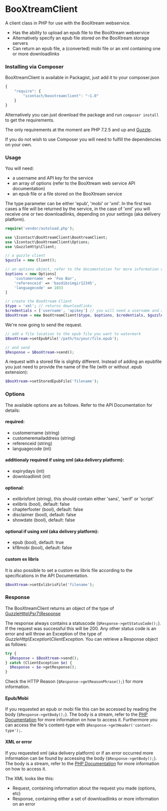 BooXtreamClient
===============

A client class in PHP for use with the BooXtream webservice.

- Has the ability to upload an epub file to the BooXtream webservice
- Alternatively specify an epub file stored on the BooXtream storage servers
- Can return an epub file, a (converted) mobi file or an xml containing one or more downloadlinks

### Installing via Composer

BooXtreamClient is available in Packagist, just add it to your composer.json

```javascript
{
    "require": {
        "icontact/booxtreamclient": "~1.0"
    }
}
```

Alternatively you can just download the package and run ```composer install``` to get the requirements.

The only requirements at the moment are PHP 7.2.5 and up and [Guzzle](http://guzzle.readthedocs.org/en/latest/index.html).

If you do not wish to use Composer you will need to fulfill the dependencies on your own.

### Usage

You will need:
- a username and API key for the service
- an array of options (refer to the BooXtream web service API documentation)
- an epub file or a file stored on the BooXtream service

The type parameter can be either 'epub', 'mobi' or 'xml'. In the first two cases a file will be returned by the service, in the case of 'xml' you will receive one or two downloadlinks, depending on your settings (aka delivery platform).

```php
require('vendor/autoload.php');

use \Icontact\BooXtreamClient\BooXtreamClient;
use \Icontact\BooXtreamClient\Options;
use \GuzzleHttp\Client;

// a guzzle client
$guzzle = new Client();

// an options object, refer to the documentation for more information on the options
$options = new Options[
    'customername' => 'Foo Bar',
    'referenceid' => 'bazdibzimgir12345',
    'languagecode' => 1033
]

// create the BooXtream Client
$type = 'xml'; // returns downloadlinks
$credentials = ['username', 'apikey'] // you will need a username and an API key
$BooXtream = new BooXtreamClient($type, $options, $credentials, $guzzle);
```

We're now going to send the request.

```php
// add a file location to the epub file you want to watermark
$BooXtream->setEpubFile('/path/to/your/file.epub');

// and send
$Response = $BooXtream->send();
```

A request with a stored file is slightly different. Instead of adding an epubfile you just need to provide the name of the file (with or without .epub extension):

```php
$BooXtream->setStoredEpubFile('filename');
```

### Options

The available options are as follows. Refer to the API Documentation for details:

#### required:
- customername (string)
- customeremailaddress (string)
- referenceid (string)
- languagecode (int)

#### additionaly required if using xml (aka delivery platform):
- expirydays (int)
- downloadlimit (int)

#### optional:
- exlibrisfont (string), this should contain either 'sans', 'serif' or 'script'
- exlibris (bool), default: false
- chapterfooter (bool), default: false
- disclaimer (bool), default: false
- showdate (bool), default: false

#### optional if using xml (aka delivery platform):
- epub (bool), default: true
- kf8mobi (bool), default: false

#### custom ex libris
It is also possible to set a custom ex libris file according to the specifications in the API Documentation.
```php
$BooXtream->setExlibrisFile('filename');
```

### Response

The BooXtreamClient returns an object of the type of [GuzzleHttp\Psr7\Response](https://docs.guzzlephp.org/en/latest/index.html)

The response always contains a statuscode (```$Response->getStatusCode();```). If the request was successful this will be 200. Any other status code is an error and will throw an Exception of the type of *GuzzleHttp\Exception\ClientException*. You can retrieve a Response object as follows:
```php
try {
  $Response = $BooXtream->send();
} catch (ClientException $e) {
  $Response = $e->getResponse();
}
```
Check the HTTP Reason (```$Response->getReasonPhrase();```) for more information.

#### Epub/Mobi
If you requested an epub or mobi file this can be accessed by reading the body (```$Response->getBody();```). The body is a stream, refer to the [PHP Documentation](http://php.net/stream) for more information on how to access it. Furthermore you can access the file's content-type with ```$Response->getHeader('content-type');```.

#### XML or error
If you requested xml (aka delivery platform) or if an error occurred more information can be found by accessing the body (```$Response->getBody();```). The body is a stream, refer to the [PHP Documentation](http://php.net/stream) for more information on how to access it.

The XML looks like this:
- Request, containing information about the request you made (options, etc)
- Response, containing either a set of downloadlinks or more information on an error
